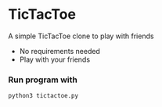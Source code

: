 # TicTacToe
A simple TicTacToe clone to play with friends
- No requirements needed
- Play with your friends

### Run program with
`python3 tictactoe.py`
